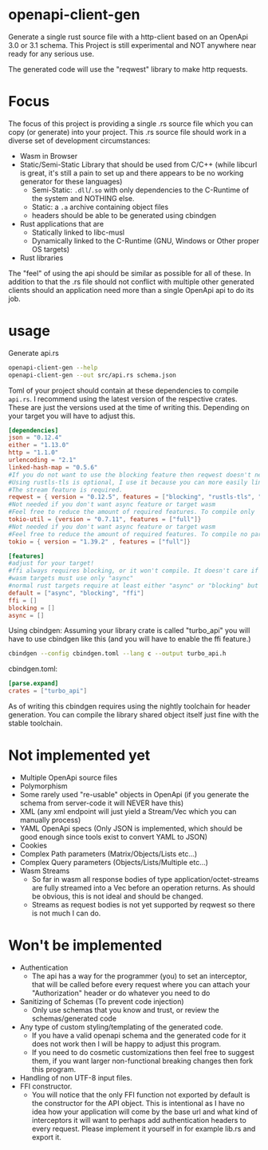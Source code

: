 # openapi-client-gen
Generate a single rust source file with a http-client based on an OpenApi 3.0 or 3.1 schema.
This Project is still experimental and NOT anywhere near ready for any serious use.

The generated code will use the "reqwest" library to make http requests.

# Focus
The focus of this project is providing a single .rs source file which
you can copy (or generate) into your project. This .rs source file should work in a diverse set
of development circumstances:
- Wasm in Browser
- Static/Semi-Static Library that should be used from C/C++ (while libcurl is great, it's still a pain to set up and there appears to be no working generator for these languages)
  - Semi-Static: `.dll`/`.so` with only dependencies to the C-Runtime of the system and NOTHING else.
  - Static: a `.a` archive containing object files
  - headers should be able to be generated using cbindgen
- Rust applications that are
  - Statically linked to libc-musl
  - Dynamically linked to the C-Runtime (GNU, Windows or Other proper OS targets)
- Rust libraries

The "feel" of using the api should be similar as possible for all of these.
In addition to that the .rs file should not conflict with multiple other generated clients should an application
need more than a single OpenApi api to do its job.


# usage
Generate api.rs
```bash
openapi-client-gen --help
openapi-client-gen --out src/api.rs schema.json
```

Toml of your project should contain at these dependencies to compile `api.rs`.
I recommend using the latest version of the respective crates.
These are just the versions used at the time of writing this.
Depending on your target you will have to adjust this.
```toml
[dependencies]
json = "0.12.4"
either = "1.13.0"
http = "1.1.0"
urlencoding = "2.1"
linked-hash-map = "0.5.6"
#If you do not want to use the blocking feature then reqwest doesn't need to have the blocking feature either!
#Using rustls-tls is optional, I use it because you can more easily link with libc-musl.
#The stream feature is required.
reqwest = { version = "0.12.5", features = ["blocking", "rustls-tls", "stream"], default-features = false}
#Not needed if you don't want async feature or target wasm
#Feel free to reduce the amount of required features. To compile only 'codec' is needed.
tokio-util = {version = "0.7.11", features = ["full"]}
#Not needed if you don't want async feature or target wasm
#Feel free to reduce the amount of required features. To compile no particular features are needed.
tokio = { version = "1.39.2" , features = ["full"]}

[features]
#adjust for your target!
#ffi always requires blocking, or it won't compile. It doesn't care if "async" is present or not.
#wasm targets must use only "async"
#normal rust targets require at least either "async" or "blocking" but can have both.
default = ["async", "blocking", "ffi"]
ffi = []
blocking = []
async = []
```

Using cbindgen:
Assuming your library crate is called "turbo_api" you will have to use cbindgen like this (and you will have to enable the ffi feature.)
```bash
cbindgen --config cbindgen.toml --lang c --output turbo_api.h
```
cbindgen.toml:
```toml
[parse.expand]
crates = ["turbo_api"]
```
As of writing this cbindgen requires using the nightly toolchain for header generation.
You can compile the library shared object itself just fine with the stable toolchain.


# Not implemented yet
- Multiple OpenApi source files
- Polymorphism
- Some rarely used "re-usable" objects in OpenApi (if you generate the schema from server-code it will NEVER have this)
- XML (any xml endpoint will just yield a Stream/Vec<u8> which you can manually process)
- YAML OpenApi specs (Only JSON is implemented, which should be good enough since tools exist to convert YAML to JSON)
- Cookies
- Complex Path parameters (Matrix/Objects/Lists etc...)
- Complex Query parameters (Objects/Lists/Multiple etc...)
- Wasm Streams
  - So far in wasm all response bodies of type application/octet-streams are fully streamed into a Vec<u8> before an operation returns.
    As should be obvious, this is not ideal and should be changed.
  - Streams as request bodies is not yet supported by reqwest so there is not much I can do.

# Won't be implemented
- Authentication
  - The api has a way for the programmer (you) to set an interceptor, 
    that will be called before every request where you can attach your "Authorization" header or do whatever you need to do
- Sanitizing of Schemas (To prevent code injection)
  - Only use schemas that you know and trust, or review the schemas/generated code
- Any type of custom styling/templating of the generated code.
  - If you have a valid openapi schema and the generated code for it does not work then I will be happy to adjust this program.
  - If you need to do cosmetic customizations then feel free to suggest them, if you want larger non-functional breaking 
    changes then fork this program.
- Handling of non UTF-8 input files.
- FFI constructor.
  - You will notice that the only FFI function not exported by default is the constructor for the API object.
    This is intentional as I have no idea how your application will come by the base url and what kind of interceptors it will
    want to perhaps add authentication headers to every request. Please implement it yourself in for example lib.rs and export it.